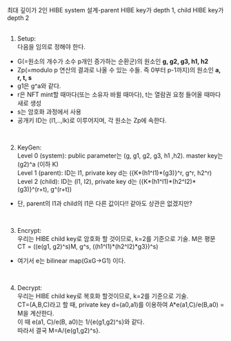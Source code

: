 최대 깊이가 2인 HIBE system 설계-parent HIBE key가 depth 1, child HIBE key가 depth 2  
</br>

1. Setup:  
다음을 임의로 정해야 한다.  
* G(=원소의 개수가 소수 p개인 증가하는 순환군)의 원소인 **g, g2, g3, h1, h2**  
* Zp(=modulo p 연산의 결과로 나올 수 있는 수들. 즉 0부터 p-1까지)의 원소인 **a, r, t, s**  
* g1은 g^a와 같다.  
* r은 NFT mint할 때마다(또는 소유자 바뀔 때마다), t는 열람권 요청 들어올 때마다 새로 생성  
* s는 암호화 과정에서 사용  
* 공개키 ID는 (I1,..,Ik)로 이루어지며, 각 원소는 Zp에 속한다.  
</br>

2. KeyGen:  
Level 0 (system): public parameter는 (g, g1, g2, g3, h1 ,h2). master key는 (g2)^a (이하 K)  
Level 1 (parent): ID는 I1, private key d는 ({K\*(h1^I1)\*(g3)}^r, g^r, h2^r)  
Level 2 (child): ID는 (I1, I2), private key d는 ({K\*(h1^I1)\*(h2^I2)\*(g3)}^(r+t), g^(r+t))  
* 단, parent의 I1과 child의 I1은 다른 값이다!! 같아도 상관은 없겠지만?  
</br>

3. Encrypt:  
우리는 HIBE child key로 암호화 할 것이므로, k=2를 기준으로 기술. M은 평문  
CT = ((e(g1, g2)^s)M, g^s, ((h1^I1)\*(h2^I2)\*g3})^s)  
* 여기서 e는 bilinear map(GxG->G1) 이다.
</br>

4. Decrypt:  
우리는 HIBE child key로 복호화 할것이므로, k=2를 기준으로 기술.  
CT=(A,B,C)라고 할 때, private key d=(a0,a1)를 이용하여 A\*e(a1,C)/e(B,a0) = M을 계산한다.  
이 때 e(a1, C)/e(B, a0)는 1/{e(g1,g2)^s}와 같다.  
따라서 결국 M=A/{e(g1,g2)^s}.  
</br>
